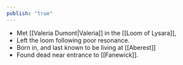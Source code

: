 ```yaml
---
publish: "true"
---
```


* Met [[Valeria Dumont|Valeria]] in the [[Loom of Lysara]], 
* Left the loom following poor resonance.
* Born in, and last known to be living at [[Aberest]]
* Found dead near entrance to [[Fanewick]].



